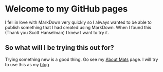 # Welcome to my GitHub pages

I fell in love with MarkDown very quickly so I always wanted to be able to publish something that I had created using MarkDown. When I found this (Thank you Scott Hanselman) I knew I want to try it. 

## So what will I be trying this out for? 

Trying something new is a good thing. Go see my [About Mats](About_mats.md) page.
I will try to use this as my [blog](Test_blog_page.md)
